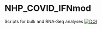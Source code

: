 # NHP_COVID_IFNmod
Scripts for bulk and RNA-Seq analyses
[![DOI](https://zenodo.org/badge/531955165.svg)](https://zenodo.org/badge/latestdoi/531955165)
